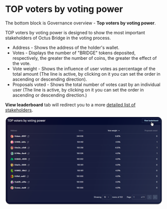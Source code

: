 # TOP voters by voting power

The bottom block is Governance overview - **Top voters by voting power**.

TOP voters by voting power is designed to show the most important stakeholders of Octus Bridge in the voting process.

* Address - Shows the address of the holder's wallet.
* Votes - Displays the number of "BRIDGE" tokens deposited, respectively, the greater the number of coins, the greater the effect of the vote.
* Vote weight - Shows the influence of user votes as percentage of the total amount (The line is active, by clicking on it you can set the order in ascending or descending direction).
* Proposals voted - Shows the total number of votes cast by an individual user (The line is active, by clicking on it you can set the order in ascending or descending direction.)

**View leaderboard** tab will redirect you to a more [detailed list of stakeholders](../../../staking/explorer/interface/explorer.md).

![](<../../../.gitbook/assets/image (59).png>)
